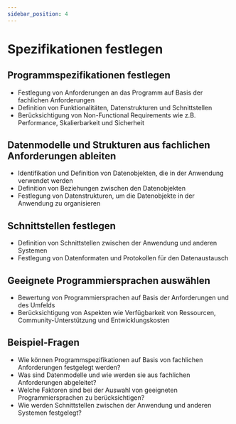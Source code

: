 ```yaml
---
sidebar_position: 4
---
```


# Spezifikationen festlegen

<!-- Programmspezifikationen festlegen, Datenmodelle und Strukturen aus fachlichen Anforderungen ableiten, Schnittstellen festlegen,
geeignete Programmiersprachen auswählen -->

## Programmspezifikationen festlegen

-   Festlegung von Anforderungen an das Programm auf Basis der fachlichen Anforderungen
-   Definition von Funktionalitäten, Datenstrukturen und Schnittstellen
-   Berücksichtigung von Non-Functional Requirements wie z.B. Performance, Skalierbarkeit und Sicherheit

## Datenmodelle und Strukturen aus fachlichen Anforderungen ableiten

-   Identifikation und Definition von Datenobjekten, die in der Anwendung verwendet werden
-   Definition von Beziehungen zwischen den Datenobjekten
-   Festlegung von Datenstrukturen, um die Datenobjekte in der Anwendung zu organisieren

## Schnittstellen festlegen

-   Definition von Schnittstellen zwischen der Anwendung und anderen Systemen
-   Festlegung von Datenformaten und Protokollen für den Datenaustausch

## Geeignete Programmiersprachen auswählen

-   Bewertung von Programmiersprachen auf Basis der Anforderungen und des Umfelds
-   Berücksichtigung von Aspekten wie Verfügbarkeit von Ressourcen, Community-Unterstützung und Entwicklungskosten

## Beispiel-Fragen

-   Wie können Programmspezifikationen auf Basis von fachlichen Anforderungen festgelegt werden?
-   Was sind Datenmodelle und wie werden sie aus fachlichen Anforderungen abgeleitet?
-   Welche Faktoren sind bei der Auswahl von geeigneten Programmiersprachen zu berücksichtigen?
-   Wie werden Schnittstellen zwischen der Anwendung und anderen Systemen festgelegt?
